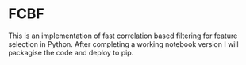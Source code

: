 
# FCBF

This is an implementation of fast correlation based filtering for feature selection in Python. After completing a working notebook version I will packagise the code and deploy to pip.
